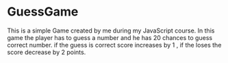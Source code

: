 # GuessGame
This is a simple Game created by me during my JavaScript course. In this game the player has to guess a number and he has 20 chances to guess correct number. if the guess is correct score increases by 1 , if the loses the score decrease by 2 points.
